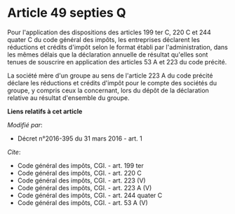 # Article 49 septies Q

Pour l'application des dispositions des articles 199 ter C, 220 C et 244 quater C du code général des impôts, les entreprises
déclarent les réductions et crédits d'impôt selon le format établi par l'administration, dans les mêmes délais que la
déclaration annuelle de résultat qu'elles sont tenues de souscrire en application des articles 53 A et 223 du code précité. 

La société mère d'un groupe au sens de l'article 223 A du code précité déclare les réductions et crédits d'impôt pour le
compte des sociétés du groupe, y compris ceux la concernant, lors du dépôt de la déclaration relative au résultat d'ensemble
du groupe.

**Liens relatifs à cet article**

_Modifié par_:

  - Décret n°2016-395 du 31 mars 2016 - art. 1

_Cite_:

  - Code général des impôts, CGI. - art. 199 ter
  - Code général des impôts, CGI. - art. 220 C
  - Code général des impôts, CGI. - art. 223 (V)
  - Code général des impôts, CGI. - art. 223 A (V)
  - Code général des impôts, CGI. - art. 244 quater C
  - Code général des impôts, CGI. - art. 53 A (V)
